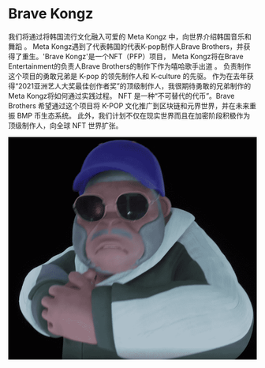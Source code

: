 # Brave Kongz

我们将通过将韩国流行文化融入可爱的 Meta Kongz
中，向世界介绍韩国音乐和舞蹈 。
Meta Kongz遇到了代表韩国的代表K-pop制作人Brave Brothers，并获得了重生。'Brave Kongz'是一个NFT（PFP）项目， Meta Kongz将在Brave Entertainment的负责人Brave Brothers的制作下作为嘻哈歌手出道 。 负责制作这个项目的勇敢兄弟是 K-pop 的领先制作人和 K-culture 的先驱。 作为在去年获得“2021亚洲艺人大奖最佳创作者奖”的顶级制作人，我很期待勇敢的兄弟制作的Meta Kongz将如何通过实践过程。 NFT 是一种“不可替代的代币”。Brave Brothers 希望通过这个项目将 K-POP 文化推广到区块链和元界世界，并在未来重振 BMP 币生态系统。 此外，我们计划不仅在现实世界而且在加密阶段积极作为顶级制作人，向全球 NFT 世界扩张。

![NFT](微信截图_20220902125609.png)


